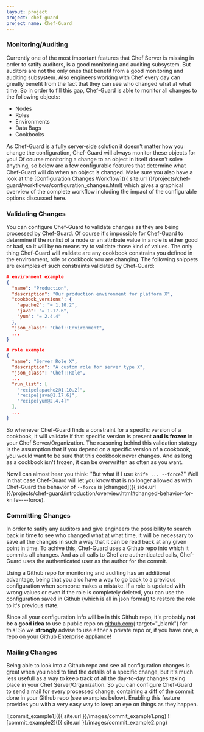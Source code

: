 ```yaml
---
layout: project
project: chef-guard
project_name: Chef-Guard
---
```


### Monitoring/Auditing
Currently one of the most important features that Chef Server is missing in order to satify auditors, is a good monitoring and auditing subsystem. But auditors are not the only ones that benefit from a good monitoring and auditing subsystem. Also engineers working with Chef every day can greatly benefit from the fact that they can see who changed what at what time. So in order to fill this gap, Chef-Guard is able to monitor all changes to the following objects:

- Nodes
- Roles
- Environments
- Data Bags
- Cookbooks

As Chef-Guard is a fully server-side solution it doesn't matter how you change the configuration, Chef-Guard will always monitor these objects for you! Of course monitoring a change to an object in itself doesn't solve anything, so below are a few configurable features that determine what Chef-Guard will do when an object is changed. Make sure you also have a look at the [Configuration Changes Workflow]({{ site.url }}/projects/chef-guard/workflows/configuration_changes.html) which gives a graphical overview of the complete workflow including the impact of the configurable options discussed here.

### Validating Changes
You can configure Chef-Guard to validate changes as they are being processed by Chef-Guard. Of course it's impossible for Chef-Guard to determine if the runlist of a node or an attribute value in a role is either good or bad, so it will by no means try to validate those kind of values. The only thing Chef-Guard will validate are any cookbook constrains you defined in the environment, role or cookbook you are changing. The following snippets are examples of such constraints validated by Chef-Guard:

~~~ json
# environment example
{
  "name": "Production",
  "description": "Our production environment for platform X",
  "cookbook_versions": {
    "apache2": "= 1.10.2",
    "java": "= 1.17.6",
    "yum": "= 2.4.4"
  },
  "json_class": "Chef::Environment",
  ...
}
~~~

~~~ json
# role example
{
  "name": "Server Role X",
  "description": "A custom role for server type X",
  "json_class": "Chef::Role",
  ...
  "run_list": [
    "recipe[apache2@1.10.2]",
    "recipe[java@1.17.6]",
    "recipe[yum@2.4.4]"
  ],
  ...
}
~~~

So whenever Chef-Guard finds a constraint for a specific version of a cookbook, it will validate if that specific version is present **and is frozen** in your Chef Server/Organization. The reasoning behind this validation stategy is the assumption that if you depend on a specific version of a cookbook, you would want to be sure that this cookbook never changes. And as long as a cookbook isn't frozen, it can be overwritten as often as you want.

Now I can almost hear you think: "But what if I use `knife ... --force`?" Well in that case Chef-Guard will let you know that is no longer allowed as with Chef-Guard the behavior of `--force` is [changed]({{ side.url }}/projects/chef-guard/introduction/overview.html#changed-behavior-for-knife----force).

### Committing Changes
In order to satify any auditors and give engineers the possibility to search back in time to see who changed what at what time, it will be necessary to save all the changes in such a way that it can be read back at any given point in time. To achive this, Chef-Guard uses a Github repo into which it commits all changes. And as all calls to Chef are authenticated calls, Chef-Guard uses the authenticated user as the author for the commit.

Using a Github repo for monitoring and auditing has an additional advantage, being that you also have a way to go back to a previous configuration when someone makes a mistake. If a role is updated with wrong values or even if the role is completely deleted, you can use the configuration saved in Github (which is all in json format) to restore the role to it's previous state.

Since all your configuration info will be in this Github repo, it's probably **not be a good idea** to use a public repo on [github.com](https://github.com){:target="_blank"} for this! So we **strongly** advise to use either a private repo or, if you have one, a repo on your Github Enterprise appliance!

### Mailing Changes
Being able to look into a Github repo and see all configuration changes is great when you need to find the details of a specific change, but it's much less usefull as a way to keep track of all the day-to-day changes taking place in your Chef Server/Organization. So you can configure Chef-Guard to send a mail for every processed change, containing a diff of the commit done in your Github repo (see examples below). Enabling this feature provides you with a very easy way to keep an eye on things as they happen.

![commit_example1]({{ site.url }}/images/commit_example1.png)
![commit_example2]({{ site.url }}/images/commit_example2.png)
